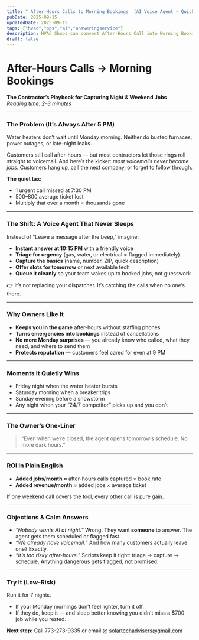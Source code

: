 ```yaml
---
title: " After-Hours Calls to Morning Bookings  (AI Voice Agent — Quick Read)"
pubDate: 2025-09-15
updatedDate: 2025-09-15
tags: ["hvac","ops","ai","answeringservice"]
description: HVAC Shops can convert After-Hours Call into Morning Bookings
draft: false
---
```


# After-Hours Calls → Morning Bookings  
**The Contractor’s Playbook for Capturing Night & Weekend Jobs**  
*Reading time: 2–3 minutes*

---

### The Problem (It’s Always After 5 PM)  
Water heaters don’t wait until Monday morning. Neither do busted furnaces, power outages, or late-night leaks.  

Customers still call after-hours — but most contractors let those rings roll straight to voicemail. And here’s the kicker: *most voicemails never become jobs.* Customers hang up, call the next company, or forget to follow through.  

**The quiet tax:**  
- 1 urgent call missed at 7:30 PM  
- $500–$800 average ticket lost  
- Multiply that over a month = thousands gone  

---

### The Shift: A Voice Agent That Never Sleeps  
Instead of “Leave a message after the beep,” imagine:  

- **Instant answer at 10:15 PM** with a friendly voice  
- **Triage for urgency** (gas, water, or electrical = flagged immediately)  
- **Capture the basics** (name, number, ZIP, quick description)  
- **Offer slots for tomorrow** or next available tech  
- **Queue it cleanly** so your team wakes up to booked jobs, not guesswork  

👉 It’s not replacing your dispatcher. It’s catching the calls when no one’s there.  

---

### Why Owners Like It  
- **Keeps you in the game** after-hours without staffing phones  
- **Turns emergencies into bookings** instead of cancellations  
- **No more Monday surprises** — you already know who called, what they need, and where to send them  
- **Protects reputation** — customers feel cared for even at 9 PM  

---

### Moments It Quietly Wins  
- Friday night when the water heater bursts  
- Saturday morning when a breaker trips  
- Sunday evening before a snowstorm  
- Any night when your “24/7 competitor” picks up and you don’t  

---

### The Owner’s One-Liner  
> “Even when we’re closed, the agent opens tomorrow’s schedule. No more dark hours.”  

---

### ROI in Plain English  
- **Added jobs/month ≈** after-hours calls captured × book rate  
- **Added revenue/month ≈** added jobs × average ticket  

If one weekend call covers the tool, every other call is pure gain.  

---

### Objections & Calm Answers  
- *“Nobody wants AI at night.”* Wrong. They want **someone** to answer. The agent gets them scheduled or flagged fast.  
- *“We already have voicemail.”* And how many customers actually leave one? Exactly.  
- *“It’s too risky after-hours.”* Scripts keep it tight: triage → capture → schedule. Anything dangerous gets flagged, not promised.  

---

### Try It (Low-Risk)  
Run it for 7 nights.  

- If your Monday mornings don’t feel lighter, turn it off.  
- If they do, keep it — and sleep better knowing you didn’t miss a $700 job while you rested.  

**Next step:** Call 773-273-9335  or email @ solartechadvisers@gmail.com
